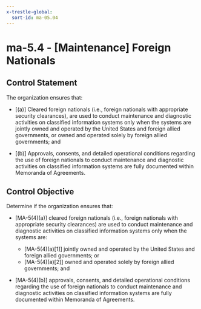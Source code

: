 ```yaml
---
x-trestle-global:
  sort-id: ma-05.04
---
```


# ma-5.4 - \[Maintenance\] Foreign Nationals

## Control Statement

The organization ensures that:

- \[(a)\] Cleared foreign nationals (i.e., foreign nationals with appropriate security clearances), are used to conduct maintenance and diagnostic activities on classified information systems only when the systems are jointly owned and operated by the United States and foreign allied governments, or owned and operated solely by foreign allied governments; and

- \[(b)\] Approvals, consents, and detailed operational conditions regarding the use of foreign nationals to conduct maintenance and diagnostic activities on classified information systems are fully documented within Memoranda of Agreements.

## Control Objective

Determine if the organization ensures that:

- \[MA-5(4)(a)\] cleared foreign nationals (i.e., foreign nationals with appropriate security clearances) are used to conduct maintenance and diagnostic activities on classified information systems only when the systems are:

  - \[MA-5(4)(a)[1]\] jointly owned and operated by the United States and foreign allied governments; or
  - \[MA-5(4)(a)[2]\] owned and operated solely by foreign allied governments; and

- \[MA-5(4)(b)\] approvals, consents, and detailed operational conditions regarding the use of foreign nationals to conduct maintenance and diagnostic activities on classified information systems are fully documented within Memoranda of Agreements.
